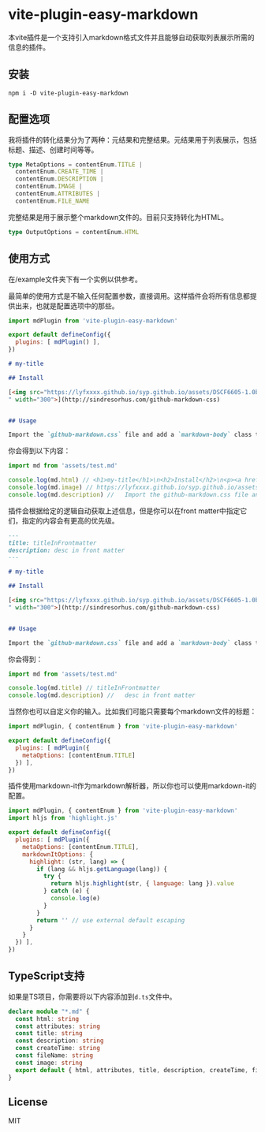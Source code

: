 # vite-plugin-easy-markdown
本vite插件是一个支持引入markdown格式文件并且能够自动获取列表展示所需的信息的插件。
## 安装
```
npm i -D vite-plugin-easy-markdown
```
## 配置选项
我将插件的转化结果分为了两种：元结果和完整结果。元结果用于列表展示，包括标题、描述、创建时间等等。
```ts
type MetaOptions = contentEnum.TITLE | 
  contentEnum.CREATE_TIME | 
  contentEnum.DESCRIPTION | 
  contentEnum.IMAGE | 
  contentEnum.ATTRIBUTES |
  contentEnum.FILE_NAME
```
完整结果是用于展示整个markdown文件的。目前只支持转化为HTML。
```ts
type OutputOptions = contentEnum.HTML
```
## 使用方式
在/example文件夹下有一个实例以供参考。

最简单的使用方式是不输入任何配置参数，直接调用。这样插件会将所有信息都提供出来，也就是配置选项中的那些。
```js
import mdPlugin from 'vite-plugin-easy-markdown'

export default defineConfig({
  plugins: [ mdPlugin() ],
})
```

```markdown
# my-title

## Install

[<img src="https://lyfxxxx.github.io/syp.github.io/assets/DSCF6605-1.0b4ce2f0.jpg
" width="300">](http://sindresorhus.com/github-markdown-css)


## Usage

Import the `github-markdown.css` file and add a `markdown-body` class to the container of your rendered Markdown and set a width for it. GitHub uses `980px` width and `45px` padding, and `15px` padding for mobile.
```
你会得到以下内容：
```js
import md from 'assets/test.md'

console.log(md.html) // <h1>my-title</h1>\n<h2>Install</h2>\n<p><a href=\"http://sindresorhus.com/github-markdown-css\">...
console.log(md.image) // https://lyfxxxx.github.io/syp.github.io/assets/DSCF6605-1.0b4ce2f0.jpg
console.log(md.description) //   Import the github-markdown.css file and add a markdown-body class to the container of your rendered...
```
插件会根据给定的逻辑自动获取上述信息，但是你可以在front matter中指定它们，指定的内容会有更高的优先级。
```md
---
title: titleInFrontmatter
description: desc in front matter
---

# my-title

## Install

[<img src="https://lyfxxxx.github.io/syp.github.io/assets/DSCF6605-1.0b4ce2f0.jpg
" width="300">](http://sindresorhus.com/github-markdown-css)


## Usage

Import the `github-markdown.css` file and add a `markdown-body` class to the container of your rendered Markdown and set a width for it. GitHub uses `980px` width and `45px` padding, and `15px` padding for mobile.
```

你会得到：
```js
import md from 'assets/test.md'

console.log(md.title) // titleInFrontmatter
console.log(md.description) //   desc in front matter
```

当然你也可以自定义你的输入。比如我们可能只需要每个markdown文件的标题：
```js
import mdPlugin, { contentEnum } from 'vite-plugin-easy-markdown'

export default defineConfig({
  plugins: [ mdPlugin({
    metaOptions: [contentEnum.TITLE]
  }) ],
})
```
插件使用markdown-it作为markdown解析器，所以你也可以使用markdown-it的配置。
```js
import mdPlugin, { contentEnum } from 'vite-plugin-easy-markdown'
import hljs from 'highlight.js'

export default defineConfig({
  plugins: [ mdPlugin({
    metaOptions: [contentEnum.TITLE],
    markdownItOptions: {
      highlight: (str, lang) => {
        if (lang && hljs.getLanguage(lang)) {
          try {
            return hljs.highlight(str, { language: lang }).value
          } catch (e) {
            console.log(e)
          }
        }
        return '' // use external default escaping
      }
    }
  }) ],
})
```

## TypeScript支持
如果是TS项目，你需要将以下内容添加到`d.ts`文件中。
```typescript
declare module "*.md" {
  const html: string
  const attributes: string
  const title: string
  const description: string
  const createTime: string
  const fileName: string
  const image: string
  export default { html, attributes, title, description, createTime, fileName, image };
}
```

## License
MIT